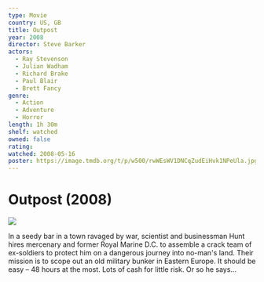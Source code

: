 ```yaml
---
type: Movie
country: US, GB
title: Outpost
year: 2008
director: Steve Barker
actors:
  - Ray Stevenson
  - Julian Wadham
  - Richard Brake
  - Paul Blair
  - Brett Fancy
genre:
  - Action
  - Adventure
  - Horror
length: 1h 30m
shelf: watched
owned: false
rating:
watched: 2008-05-16
poster: https://image.tmdb.org/t/p/w500/rwWEsWV1DNCqZudEiHvk1NPeUla.jpg
---
```


# Outpost (2008)

![](https://image.tmdb.org/t/p/w500/rwWEsWV1DNCqZudEiHvk1NPeUla.jpg)

In a seedy bar in a town ravaged by war, scientist and businessman Hunt hires mercenary and former Royal Marine D.C. to assemble a crack team of ex-soldiers to protect him on a dangerous journey into no-man's land. Their mission is to scope out an old military bunker in Eastern Europe. It should be easy – 48 hours at the most. Lots of cash for little risk. Or so he says...